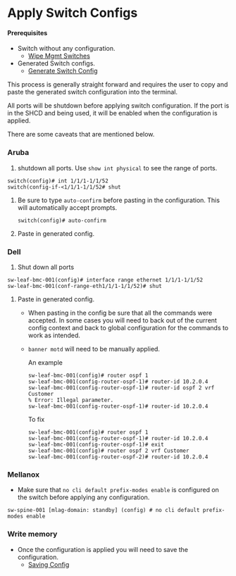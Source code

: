# Apply Switch Configs

#### Prerequisites 

- Switch without any configuration.
    - [Wipe Mgmt Switches](wipe_mgmt_switches.md)
- Generated Switch configs.
    - [Generate Switch Config](generate_switch_configs.md)

This process is generally straight forward and requires the user to copy and paste the generated switch configuration into the terminal.

All ports will be shutdown before applying switch configuration.  If the port is in the SHCD and being used, it will be enabled when the configuration is applied.

There are some caveats that are mentioned below.
### Aruba
1. shutdown all ports. Use `show int physical` to see the range of ports.
```
switch(config)# int 1/1/1-1/1/52
switch(config-if-<1/1/1-1/1/52# shut
```
1.  Be sure to type `auto-confirm` before pasting in the configuration.
This will automatically accept prompts.

    `switch(config)# auto-confirm`
1. Paste in generated config.


### Dell
1.  Shut down all ports
```
sw-leaf-bmc-001(config)# interface range ethernet 1/1/1-1/1/52
sw-leaf-bmc-001(conf-range-eth1/1/1-1/1/52)# shut
```

1. Paste in generated config.

    - When pasting in the config be sure that all the commands were accepted.  In some cases you will need to back out of the current config context and back to global configuration for the commands to work as intended.
    - `banner motd` will need to be manually applied.

        An example

        ```
        sw-leaf-bmc-001(config)# router ospf 1
        sw-leaf-bmc-001(config-router-ospf-1)# router-id 10.2.0.4
        sw-leaf-bmc-001(config-router-ospf-1)# router-id ospf 2 vrf Customer
        % Error: Illegal parameter.
        sw-leaf-bmc-001(config-router-ospf-1)# router-id 10.2.0.4
        ```
        To fix
        ```
        sw-leaf-bmc-001(config)# router ospf 1
        sw-leaf-bmc-001(config-router-ospf-1)# router-id 10.2.0.4
        sw-leaf-bmc-001(config-router-ospf-1)# exit
        sw-leaf-bmc-001(config)# router ospf 2 vrf Customer
        sw-leaf-bmc-001(config-router-ospf-2)# router-id 10.2.0.4
        ```

### Mellanox
- Make sure that `no cli default prefix-modes enable` is configured on the switch before applying any configuration.
```
sw-spine-001 [mlag-domain: standby] (config) # no cli default prefix-modes enable
```

### Write memory

- Once the configuration is applied you will need to save the configuration.
  - [Saving Config](saving_config.md)